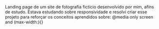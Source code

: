 Landing page de um site de fotografia fictício desenvolvido por mim, afíns de estudo.
Estava estudando sobre responsividade e resolvi criar esse projeto para reforçar os conceitos aprendidos sobre:
@media only screen and (max-width:){}
